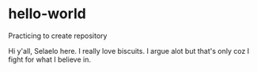 # hello-world
Practicing to create repository

Hi y'all, Selaelo here. I really love biscuits. I argue alot but that's only coz I fight for what I believe in.
